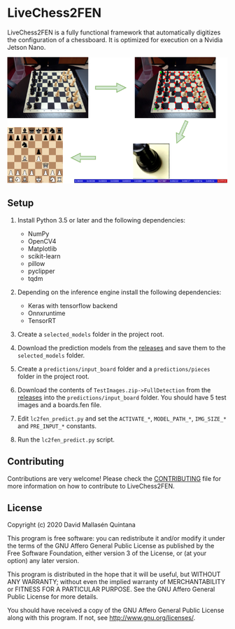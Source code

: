# LiveChess2FEN

LiveChess2FEN is a fully functional framework that automatically digitizes
the configuration of a chessboard. It is optimized for execution on a
Nvidia Jetson Nano.

![](docs/complete_method.png)

## Setup

1. Install Python 3.5 or later and the following dependencies:
    - NumPy
    - OpenCV4
    - Matplotlib
    - scikit-learn
    - pillow
    - pyclipper
    - tqdm

2. Depending on the inference engine install the following dependencies:
    - Keras with tensorflow backend
    - Onnxruntime
    - TensorRT
    
3. Create a `selected_models` folder in the project root.
4. Download the prediction models from the 
 [releases](https://github.com/davidmallasen/LiveChess2FEN/releases)
 and save them to the `selected_models` folder.
5. Create a `predictions/input_board` folder and a `predictions/pieces`
 folder in the project root.
6. Download the contents of `TestImages.zip->FullDetection` from the
[releases](https://github.com/davidmallasen/LiveChess2FEN/releases) into
 the `predictions/input_board` folder. You should have 5 test images and a
 boards.fen file.
7. Edit `lc2fen_predict.py` and set the `ACTIVATE_*`, `MODEL_PATH_*`,
 `IMG_SIZE_*` and `PRE_INPUT_*` constants.
8. Run the `lc2fen_predict.py` script.

## Contributing

Contributions are very welcome! Please check the 
[CONTRIBUTING](CONTRIBUTING.md) file for more information on how to
 contribute to LiveChess2FEN.

## License

Copyright (c) 2020 David Mallasén Quintana

This program is free software: you can redistribute it and/or modify it
under the terms of the GNU Affero General Public License as published by
the Free Software Foundation, either version 3 of the License, or
(at your option) any later version.

This program is distributed in the hope that it will be useful,
but WITHOUT ANY WARRANTY; without even the implied warranty of
MERCHANTABILITY or FITNESS FOR A PARTICULAR PURPOSE.  See the
GNU Affero General Public License for more details.

You should have received a copy of the GNU Affero General Public License
along with this program.  If not, see <http://www.gnu.org/licenses/>.
